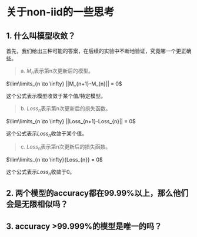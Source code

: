 # 关于non-iid的一些思考

## 1. 什么叫模型收敛？

首先，我们给出三种可能的答案，在后续的实验中不断地验证，究竟哪一个更正确些。

> a. $M_{n}$表示第n次更新后的模型。

$\lim\limits_{n \to \infty} ||M_{n+1}-M_{n}|| = 0$

这个公式表示模型收敛于某个值/特定模型。

> b. $Loss_{n}$表示第n次更新后的损失函数。

$\lim\limits_{n \to \infty} ||Loss_{n+1}-Loss_{n}|| = 0$  

这个公式表示$Loss_{n}$收敛于某个值。

> c. $Loss_{n}$表示第n次更新后的损失函数。

$\lim\limits_{n \to \infty}{Loss_{n}} = 0$  

这个公式表示$Loss_{n}$收敛于0。


## 2. 两个模型的accuracy都在99.99%以上，那么他们会是无限相似吗？


## 3. accuracy >99.999%的模型是唯一的吗？
